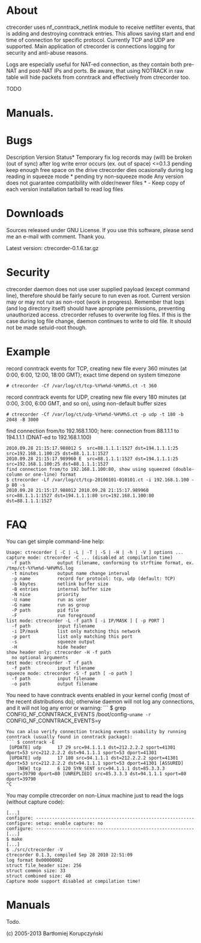 # About

ctrecorder uses nf_conntrack_netlink module to receive netfilter events, that is adding and destroying conntrack entries.
This allows saving start and end time of connection for specific protocol. Currently TCP and UDP are supported.
Main application of ctrecorder is connections logging for security and anti-abuse reasons.

Logs are especially useful for NAT-ed connection, as they contain both pre-NAT and post-NAT IPs and ports.
Be aware, that using NOTRACK in raw table will hide packets from conntrack and effectively from ctrecorder too.

TODO

# Manuals.


# Bugs

Description	Version	Status*	Temporary fix
log records may (will) be broken (out of sync) after log write error occurs (ex. out of space)	<=0.1.3	pending	keep enough free space on the drive
ctrecorder dies ocasionally during log reading in squeeze mode	*	pending	try non-squeeze mode
Any version does not guarantee compatibility with older/newer files	*	-	Keep copy of each version installation tarball to read log files


# Downloads

Sources released under GNU License.
If you use this software, please send me an e-mail with comment. Thank you.

Latest version:
ctrecorder-0.1.6.tar.gz

# Security

ctrecorder daemon does not use user supplied payload (except command line), therefore should be fairly secure to run even as root. Current version may or may not run as non-root (work in progress).
Remember that logs (and log directory itself) should have apropriate permissions, preventing unauthorized access.
ctrecorder refuses to overwrite log files. If this is the case during log file change, daemon continues to write to old file. It should not be made setuid-root though.


# Example

record conntrack events for TCP, creating new file every 360 minutes (at 0:00, 6:00, 12:00, 18:00 GMT); exact time depend on system timezone
```# mkdir -m 0700 /var/log/ct/
# ctrecorder -Cf /var/log/ct/tcp-%Y%m%d-%H%M%S.ct -t 360
```
record conntrack events for UDP, creating new file every 180 minutes (at 0:00, 3:00, 6:00 GMT, and so on), using non-default buffer sizes
```# mkdir -m 0700 /var/log/ct/
# ctrecorder -Cf /var/log/ct/udp-%Y%m%d-%H%M%S.ct -p udp -t 180 -b 2048 -B 3000
```
find connection from/to 192.168.1.100; here: connection from 88.1.1.1 to 194.1.1.1 (DNAT-ed to 192.168.1.100)
```$ ctrecorder -Lf /var/log/ct/tcp-20100101-010101.ct -i 192.168.1.100
2010.09.28 21:15:17.988012 S  src=88.1.1.1:1527 dst=194.1.1.1:25 src=192.168.1.100:25 dst=88.1.1.1:1527
2010.09.28 21:15:17.989960 E  src=88.1.1.1:1527 dst=194.1.1.1:25 src=192.168.1.100:25 dst=88.1.1.1:1527
find connection from/to 192.168.1.100:80, show using squeezed (double-column or one-line) format
$ ctrecorder -Lf /var/log/ct/tcp-20100101-010101.ct -i 192.168.1.100 -p 80 -s
2010.09.28 21:15:17.988012 2010.09.28 21:15:17.989960 src=88.1.1.1:1527 dst=194.1.1.1:80 src=192.168.1.100:80 dst=88.1.1.1:1527
```

# FAQ

You can get simple command-line help:
```$ ctrecorder -h
Usage: ctrecorder [ -C | -L | -T | -S | -H | -h | -V ] options ...
capture mode: ctrecorder -C ... (disabled at compilation time)
  -f path          output filename, conforming to strftime format, ex. /tmp/ct-%Y%m%d-%H%M%S.log
  -t minutes       output name change interval
  -p name          record for protocol: tcp, udp (default: TCP)
  -b kbytes        netlink buffer size
  -B entries       internal buffer size
  -N nice          priority
  -U name          run as user
  -G name          run as group
  -P path          pid file
  -F               run foreground
list mode: ctrecorder -L -f path [ -i IP/MASK ] [ -p PORT ]
  -f path          input filename
  -i IP/mask       list only matching this network
  -p port          list only matching this port
  -s               squeeze output
  -H               hide header
show header only: ctrecorder -H -f path
  no optional arguments
test mode: ctrecorder -T -f path
  -f path          input filename
squeeze mode: ctrecorder -S -f path [ -o path ]
  -f path          input filename
  -o path          output filename
```
You need to have conntrack events enabled in your kernel config (most of the recent distributions do); otherwise daemon will not log any connections, and it will not log any error or warning:
``` $ grep CONFIG_NF_CONNTRACK_EVENTS /boot/config-`uname -r`
CONFIG_NF_CONNTRACK_EVENTS=y
```
You can also verify connection tracking events usability by running conntrack (usually found in conntrack package):
``` $ conntrack -E
 [UPDATE] udp      17 29 src=94.1.1.1 dst=212.2.2.2 sport=41301 dport=53 src=212.2.2.2 dst=94.1.1.1 sport=53 dport=41301
 [UPDATE] udp      17 180 src=94.1.1.1 dst=212.2.2.2 sport=41301 dport=53 src=212.2.2.2 dst=94.1.1.1 sport=53 dport=41301 [ASSURED]
    [NEW] tcp      6 120 SYN_SENT src=94.1.1.1 dst=85.3.3.3 sport=39790 dport=80 [UNREPLIED] src=85.3.3.3 dst=94.1.1.1 sport=80 dport=39790
^C
```
You may compile ctrecorder on non-Linux machine just to read the logs (without capture code):
```$ ./configure --disable-capture
[...]
configure: -----------------------------------------------------------
configure: setup: enable capture: no
configure: -----------------------------------------------------------
[...]
$ make
[...]
$ ./src/ctrecorder -V
ctrecorder 0.1.3, compiled Sep 28 2010 22:51:09
log format 0x00000002
struct file_header size: 256
struct common size: 33
struct combined size: 40
Capture mode support disabled at compilation time!
```
# Manuals

Todo.


(c) 2005-2013 Bartłomiej Korupczyński
